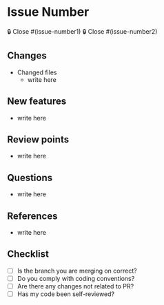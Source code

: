 # Issue Number
🔒 Close #(issue-number1)
🔒 Close #(issue-number2)

## Changes

- Changed files
    - write here

## New features

- write here

## Review points

- write here

## Questions

- write here

## References

- write here 

## Checklist

- [ ] Is the branch you are merging on correct?
- [ ] Do you comply with coding conventions?
- [ ] Are there any changes not related to PR?
- [ ] Has my code been self-reviewed?
